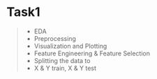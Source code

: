 # Task1 
> - EDA <br>
> - Preprocessing <br>
> - Visualization and Plotting <br>
> - Feature Engineering & Feature Selection <br>
> - Splitting the data to <br>
> - X & Y train, X & Y test <br>
